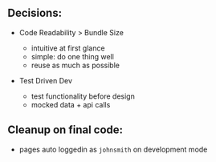 ## Decisions:

- Code Readability > Bundle Size

  - intuitive at first glance
  - simple: do one thing well
  - reuse as much as possible

- Test Driven Dev
  - test functionality before design
  - mocked data + api calls

## Cleanup on final code:

- pages auto loggedin as `johnsmith` on development mode
